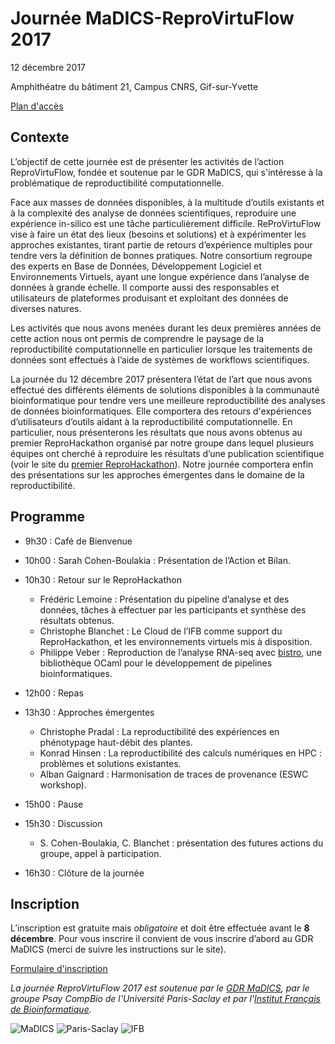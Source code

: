 # Journée MaDICS-ReproVirtuFlow 2017
12 décembre 2017

Amphithéatre du bâtiment 21, Campus CNRS, Gif-sur-Yvette

[Plan d'accès](http://www.dr4.cnrs.fr/spip.php?article10)

## Contexte

L’objectif de cette journée est de présenter les activités de l’action ReproVirtuFlow, fondée et soutenue par le GDR MaDICS, qui s'intéresse à la problématique de reproductibilité computationnelle.

Face aux masses de données disponibles, à la multitude d’outils existants et à la complexité des analyse de données scientifiques, reproduire une expérience in-silico est une tâche particulièrement difficile. ReProVirtuFlow vise à faire un état des lieux (besoins et solutions) et à expérimenter les approches existantes, tirant partie de retours d’expérience multiples pour tendre vers la définition de bonnes pratiques. Notre consortium regroupe des experts en Base de Données, Développement Logiciel et Environnements Virtuels, ayant une longue expérience dans l’analyse de données à grande échelle. Il comporte aussi des responsables et utilisateurs de plateformes produisant et exploitant des données de diverses natures.

Les activités que nous avons menées durant les deux premières années de cette action nous ont permis de comprendre le paysage de la reproductibilité computationnelle en particulier lorsque les traitements de données sont effectués à l’aide de systèmes de workflows scientifiques.

La journée du 12 décembre 2017 présentera l’état de l’art que nous avons effectué des différents éléments de solutions disponibles à la communauté bioinformatique pour tendre vers une meilleure reproductibilité des analyses de données bioinformatiques.
Elle comportera des retours d'expériences d’utilisateurs d’outils aidant à la reproductibilité computationnelle. En particulier, nous présenterons les résultats que nous avons obtenus au premier ReproHackathon organisé par notre groupe dans lequel plusieurs équipes ont cherché à reproduire les résultats d’une publication scientifique (voir le site du [premier ReproHackathon](https://ifb-elixirfr.github.io/ReproHackathon)).
Notre journée comportera enfin des présentations sur les approches émergentes dans le domaine de la reproductibilité.


## Programme

* 9h30 : Café de Bienvenue 

* 10h00 : Sarah Cohen-Boulakia : Présentation de l’Action et Bilan.

* 10h30 : Retour sur le ReproHackathon
  * Frédéric Lemoine : Présentation du pipeline d’analyse et des données, tâches à effectuer par les participants et synthèse des résultats obtenus.
  * Christophe Blanchet : Le Cloud de l’IFB comme support du ReproHackathon, et les environnements virtuels mis à disposition.
  * Philippe Veber : Reproduction de l’analyse RNA-seq avec [bistro](https://github.com/IFB-ElixirFr/ReproHackathon/tree/master/reprohackathon1/bistro), une bibliothèque OCaml pour le développement de pipelines bioinformatiques.

* 12h00 : Repas

* 13h30 : Approches émergentes
  * Christophe Pradal : La reproductibilité des expériences en phénotypage haut-débit des plantes.
  * Konrad Hinsen : La reproductibilité des calculs numériques en HPC : problèmes et solutions existantes.
  * Alban Gaignard : Harmonisation de traces de provenance (ESWC workshop).

* 15h00 : Pause

* 15h30 : Discussion
  *  S. Cohen-Boulakia, C. Blanchet : présentation des futures actions du groupe, appel à participation.

* 16h30 : Clôture de la journée

## Inscription

L’inscription est gratuite mais *obligatoire* et doit être effectuée avant le **8 décembre**. 
Pour vous inscrire il convient de vous inscrire d’abord au GDR MaDICS (merci de suivre les instructions sur le site).

[Formulaire d'inscription](https://www.madics.fr/event/1511189515-9975/?instance_id=770)


*La journée ReproVirtuFlow 2017 est soutenue par le [GDR MaDICS](https://www.madics.fr), par le groupe Psay CompBio de l'Université Paris-Saclay et par l'[Institut Français de Bioinformatique](http://www.france-bioinformatique.fr).*

![MaDICS](https://ifb-elixirfr.github.io/ReproHackathon/logo-madics.png) ![Paris-Saclay](https://ifb-elixirfr.github.io/ReproHackathon/logo-paris-saclay.png) ![IFB](https://ifb-elixirfr.github.io/ReproHackathon/logo-ifb.png)

